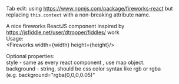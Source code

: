 Tab edit: using https://www.npmjs.com/package/fireworks-react but replacing `this.context` with a non-breaking attribute name.<br/>

A nice fireworks ReactJS component inspired by https://jsfiddle.net/user/dtrooper/fiddles/ work<br/>
Usage: <br/>
&lt;Fireworks width={width} height={height}/&gt; <br/>

Optional properties:<br/>
	style - same as every react component , use map object.<br/>
	background - string, should be css color syntax like rgb or rgba<br/>
        (e.g. background="rgba(0,0,0,0.05)"
